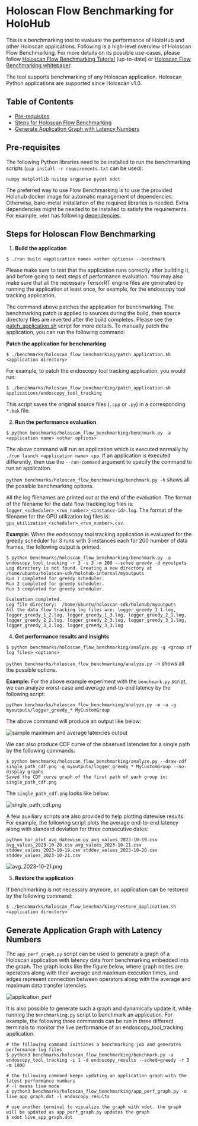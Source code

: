 # Holoscan Flow Benchmarking for HoloHub

This is a benchmarking tool to evaluate the performance of HoloHub and other Holoscan applications.
Following is a high-level overview of Holoscan Flow Benchmarking. For more details on its possible
use-cases, please follow [Holoscan Flow Benchmarking Tutorial](./flow_benchmarking_tutorial.md)
(up-to-date) or
[Holoscan Flow Benchmarking whitepaper](https://developer.download.nvidia.com/holoscan/Holoscan-Flow-Benchmarking.pdf).

The tool supports benchmarking of any Holoscan application. Holoscan Python applications are
supported since Holoscan v1.0.

## Table of Contents

- [Pre-requisites](#pre-requisites)
- [Steps for Holoscan Flow Benchmarking](#steps-for-holoscan-flow-benchmarking)
- [Generate Application Graph with Latency Numbers](#generate-application-graph-with-latency-numbers)

## Pre-requisites
The following Python libraries need to be installed to run the benchmarking scripts (`pip install -r requirements.txt` can be used):

```
numpy matplotlib nvitop argparse pydot xdot
```

The preferred way to use Flow Benchmarking is to use the provided Holohub docker image for automatic
management of dependencies. Otherwise, bare-metal installation of the required libraries is needed.
Extra dependencies might be needed to be installed to satisfy the requirements. For example, `xdot`
has following [dependencies](https://github.com/jrfonseca/xdot.py?tab=readme-ov-file#requirements).

## Steps for Holoscan Flow Benchmarking
1. **Build the application**

```
$ ./run build <application name> <other options> --benchmark
```

Please make sure to test that the application runs correctly after building it, and before going to
next steps of performance evaluation. You may also make sure that all the necessary TensorRT engine
files are generated by running the application at least once, for example, for the endoscopy tool
tracking application.

The command above patches the application for benchmarking. The benchmarking patch is applied to sources during the build, then source directory files are reverted after the build completes.
Please see the [patch_application.sh](./patch_application.sh) script for more details. To manually patch the application, you can run the following command:

**Patch the application for benchmarking**

```
$ ./benchmarks/holoscan_flow_benchmarking/patch_application.sh <application directory>
```

For example, to patch the endoscopy tool tracking application, you would run:

```
$ ./benchmarks/holoscan_flow_benchmarking/patch_application.sh applications/endoscopy_tool_tracking
```
This script saves the original source files (`.cpp` or `.py`) in a corresponding `*.bak` file.


2. **Run the performance evaluation**

```
$ python benchmarks/holoscan_flow_benchmarking/benchmark.py -a <application name> <other options>
```

The above command will run an application which is executed normally by
`./run launch <application name> cpp`. If an application is executed differently, then use the
`--run-command` argument to specify the command to run an application.

`python benchmarks/holoscan_flow_benchmarking/benchmark.py -h` shows all the possible benchmarking options.

All the log filenames are printed out at the end of the evaluation. The format of the filename for the data flow tracking log files is:
`logger_<scheduler>_<run_number>_<instance-id>.log`. The format of the filename for the GPU
utilization log files is: `gpu_utilization_<scheduler>_<run_number>.csv`.

**Example:**
When the endoscopy tool tracking application is evaluated for the greedy scheduler for 3 runs with 3
instances each for 200 number of data frames, the following output is printed:
```
$ python benchmarks/holoscan_flow_benchmarking/benchmark.py -a endoscopy_tool_tracking -r 3 -i 3 -m 200 --sched greedy -d myoutputs
Log directory is not found. Creating a new directory at /home/ubuntu/holoscan-sdk/holohub-internal/myoutputs
Run 1 completed for greedy scheduler.
Run 2 completed for greedy scheduler.
Run 3 completed for greedy scheduler.

Evaluation completed.
Log file directory:  /home/ubuntu/holoscan-sdk/holohub/myoutputs
All the data flow tracking log files are: logger_greedy_1_1.log, logger_greedy_1_2.log, logger_greedy_1_3.log, logger_greedy_2_1.log, logger_greedy_2_2.log, logger_greedy_2_3.log, logger_greedy_3_1.log, logger_greedy_3_2.log, logger_greedy_3_3.log

```

4. **Get performance results and insights**

```
$ python benchmarks/holoscan_flow_benchmarking/analyze.py -g <group of log files> <options>
```
`python benchmarks/holoscan_flow_benchmarking/analyze.py -h` shows all the possible options.

**Example:**
For the above example experiment with the `benchmark.py` script, we can analyze worst-case and
average end-to-end latency by the following script:

```
python benchmarks/holoscan_flow_benchmarking/analyze.py -m -a -g myoutputs/logger_greedy_* MyCustomGroup
```
The above command will produce an output like below:

![sample maximum and average latencies output](sample_output.png)

We can also produce CDF curve of the observed latencies for a single path by the following commands:

```
$ python benchmarks/holoscan_flow_benchmarking/analyze.py --draw-cdf single_path_cdf.png -g myoutputs/logger_greedy_* MyCustomGroup --no-display-graphs
Saved the CDF curve graph of the first path of each group in: single_path_cdf.png
```

The `single_path_cdf.png` looks like below:

![single_path_cdf.png](single_path_cdf.png)

A few auxiliary scripts are also provided to help plotting datewise results. For example, the
following script plots the average end-to-end latency along with standard deviation for three
consecutive dates:

```
python bar_plot_avg_datewise.py avg_values_2023-10-19.csv avg_values_2023-10-20.csv avg_values_2023-10-21.csv stddev_values_2023-10-19.csv stddev_values_2023-10-20.csv stddev_values_2023-10-21.csv
```

![avg_2023-10-21.png](avg_2023-10-21.png)

5. **Restore the application**

If benchmarking is not necessary anymore, an application can be restored by the following command:

```
$ ./benchmarks/holoscan_flow_benchmarking/restore_application.sh <application directory>
```

## Generate Application Graph with Latency Numbers

The `app_perf_graph.py` script can be used to generate a graph of a Holoscan application with
latency data from benchmarking embedded into the graph. The graph looks like the figure below, where
graph nodes are operators along with their average and maximum execution times, and edges represent
connection between operators along with the average and maximum data transfer latencies.

![application_perf](application_perf.png)

It is also possible to generate such a graph and dynamically update it, while running the
`benchmarking.py` script to benchmark an application. For example, the following three commands can
be run in three different terminals to monitor the live performance of an endoscopy_tool_tracking
application.

```
# the following command initiates a benchmarking job and generates performance log files
$ python3 benchmarks/holoscan_flow_benchmarking/benchmark.py -a endoscopy_tool_tracking -i 1 -d endoscopy_results --sched=greedy -r 3 -m 1000

# the following command keeps updating an application graph with the latest performance numbers
# -l means live mode
$ python3 benchmarks/holoscan_flow_benchmarking/app_perf_graph.py -o live_app_graph.dot -l endoscopy_results

# use another terminal to visualize the graph with xdot. the graph will be updated as app_perf_graph.py updates the graph
$ xdot live_app_graph.dot
```
